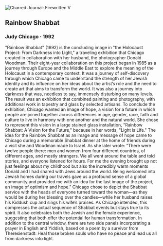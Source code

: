 <div class="artwork-of-the-day">
  <div class="container">
    <div class="img-wrapper">
      <img
        src="https://uploads4.wikiart.org/images/judy-chicago/rainbow-shabbat-1992.jpg!Large.jpg"
        alt="Charred Journal: Firewritten V" />
    </div>
    <div class="artwork-detail">
      <div class="artwork-origin"> 
        <h2 class="artwork-name">Rainbow Shabbat</h2>
        <h3 class="artist">
          Judy Chicago
                    ·  1992
        </h3>
      </div>
      <p class="description">
        <span class="artwork-description-text ng-binding" ng-bind-html="viewModel.ArtworkOfTheDay.Description | unsafe">"Rainbow Shabbat" (1992) is the concluding image in "the Holocaust Project: From Darkness into Light," a traveling exhibition that Chicago created in collaboration with her husband, the photographer Donald Woodman. Their eight-year collaboration on this project began in 1985 as a journey through Europe and the Middle East to explore the meaning of the Holocaust in a contemporary context. It was a journey of self-discovery through which Chicago came to understand the strength of her Jewish identity and its influence on her ideas about the artist’s role and the need to create art that aims to transform the world. It was also a journey into darkness that was, needless to say, immensely disturbing on many levels. The result was an exhibition that combined painting and photography, with additional work in tapestry and glass by selected artisans. To conclude the exhibition, Chicago wanted an image of hope, a vision for a future in which people are joined together across differences in age, gender, race, faith and culture to live in harmony with one another and the natural world. She chose to represent this vision in a large stained glass installation, "Rainbow Shabbat: A Vision for the Future," because in her words, "Light is Life." The idea for the Rainbow Shabbat as an image and message of hope came to Chicago during a memorable Shabbat dinner at the home of friends during a visit she and Woodman made to Israel. As she later wrote: "There were twelve people there: men and women from four different countries, of different ages, and mostly strangers. We all went around the table and told stories, and everyone listened for hours. For me the evening brought up not just feelings about my childhood but also the incredibly warm moments Donald and I had shared with Jews around the world. Being welcomed into Jewish homes during our travels gave us a profound sense of a global community and provided me with an idea for the last image of the project, an image of optimism and hope." Chicago chose to depict the Shabbat service with the heads of everyone turned toward the woman—as they would be during her blessing over the candles—while her husband raises his Kiddush cup and sings his wife’s praises. As Chicago intended, this compresses the actual sequence of Shabbat events but stays true to its spirit. It also celebrates both the Jewish and the female experience, suggesting that both offer the potential for human transformation. In addition to the central window, there are two side panels incorporating a prayer in English and Yiddish, based on a poem by a survivor from Theresienstadt: Heal those broken souls who have no peace and lead us all from darkness into light.</span>
                        <div class="text-shadow-container" ng-show="showShadow" style=""></div>
      </p>
    </div>
  </div>

</div>
